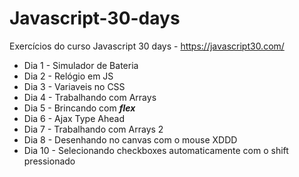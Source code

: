 # Javascript-30-days
Exercícios do curso Javascript 30 days - https://javascript30.com/

- Dia 1 - Simulador de Bateria
- Dia 2 - Relógio em JS
- Dia 3 - Variaveis no CSS
- Dia 4 - Trabalhando com Arrays
- Dia 5 - Brincando com ***flex***
- Dia 6 - Ajax Type Ahead
- Dia 7 - Trabalhando com Arrays 2
- Dia 8 - Desenhando no canvas com o mouse XDDD
- Dia 10 - Selecionando checkboxes automaticamente com o shift pressionado
